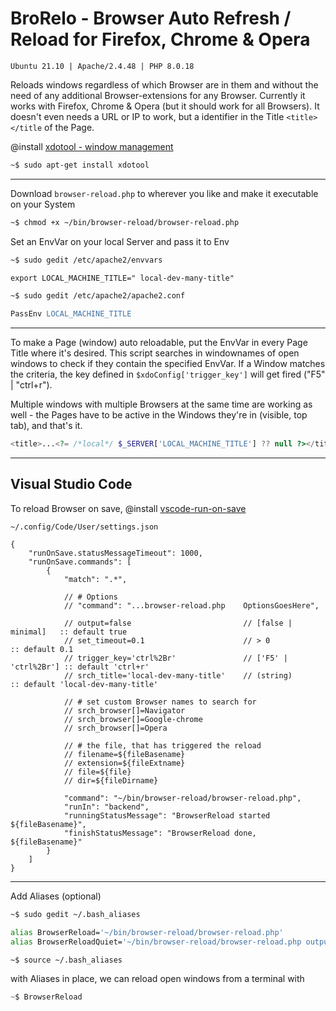 # BroRelo - Browser Auto Refresh / Reload for Firefox, Chrome & Opera

`Ubuntu 21.10 | Apache/2.4.48 | PHP 8.0.18`

Reloads windows regardless of which Browser are in them and without the need of any additional Browser-extensions for any Browser.
Currently it works with Firefox, Chrome & Opera (but it should work for all Browsers). It doesn't even needs a URL or IP to work, but a identifier in the Title `<title></title` of the Page.

@install [xdotool - window management](https://wiki.ubuntuusers.de/xdotool/)

```sh
~$ sudo apt-get install xdotool
```

---

Download `browser-reload.php` to wherever you like and make it executable on your System

```sh
~$ chmod +x ~/bin/browser-reload/browser-reload.php
```

Set an EnvVar on your local Server and pass it to Env

```apache
~$ sudo gedit /etc/apache2/envvars

export LOCAL_MACHINE_TITLE=" local-dev-many-title"
```

```apache
~$ sudo gedit /etc/apache2/apache2.conf

PassEnv LOCAL_MACHINE_TITLE
```
---

To make a Page (window) auto reloadable, put the EnvVar in every Page Title where it's desired. This script searches in windownames of open windows to check if they contain the specified EnvVar. If a Window matches the criteria, the key defined in `$xdoConfig['trigger_key']` will get fired ("F5" | "ctrl+r").

Multiple windows with multiple Browsers at the same time are working as well - the Pages have to be active in the Windows they're in (visible, top tab), and that's it.

```php
<title>...<?= /*local*/ $_SERVER['LOCAL_MACHINE_TITLE'] ?? null ?></title>
```

---

## Visual Studio Code

To reload Browser on save, @install [vscode-run-on-save](https://github.com/pucelle/vscode-run-on-save)

`~/.config/Code/User/settings.json`

```jsonc
{
    "runOnSave.statusMessageTimeout": 1000,
    "runOnSave.commands": [
        {
            "match": ".*",

            // # Options
            // "command": "...browser-reload.php    OptionsGoesHere",

            // output=false                         // [false | minimal]   :: default true
            // set_timeout=0.1                      // > 0                 :: default 0.1
            // trigger_key='ctrl%2Br'               // ['F5' | 'ctrl%2Br'] :: default 'ctrl+r'
            // srch_title='local-dev-many-title'    // (string)            :: default 'local-dev-many-title'

            // # set custom Browser names to search for
            // srch_browser[]=Navigator
            // srch_browser[]=Google-chrome
            // srch_browser[]=Opera

            // # the file, that has triggered the reload
            // filename=${fileBasename}
            // extension=${fileExtname}
            // file=${file}
            // dir=${fileDirname}

            "command": "~/bin/browser-reload/browser-reload.php",
            "runIn": "backend",
            "runningStatusMessage": "BrowserReload started ${fileBasename}",
            "finishStatusMessage": "BrowserReload done, ${fileBasename}"
        }
    ]
}
```
---

Add Aliases (optional)

```sh
~$ sudo gedit ~/.bash_aliases

alias BrowserReload='~/bin/browser-reload/browser-reload.php'
alias BrowserReloadQuiet='~/bin/browser-reload/browser-reload.php output=false'

~$ source ~/.bash_aliases
```

with Aliases in place, we can reload open windows from a terminal with

```js
~$ BrowserReload
```
